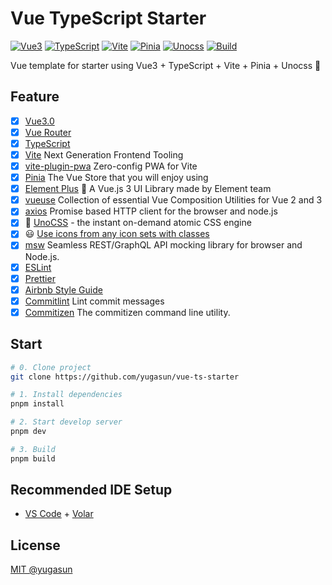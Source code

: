 # Vue TypeScript Starter

[![Vue3](https://img.shields.io/badge/Framework-Vue3-42b883)](https://vuejs.org/)
[![TypeScript](https://img.shields.io/badge/Language-TypeScript-blue)](https://www.typescriptlang.org/)
[![Vite](https://img.shields.io/badge/Develop-Vite-747bff)](https://vitejs.dev)
[![Pinia](https://img.shields.io/badge/Store-Pinia-f7d336)](https://pinia.vuejs.org)
[![Unocss](https://img.shields.io/badge/CSS-Unocss-858585)](https://uno.antfu.me/)
[![Build](https://github.com/yugasun/vue-template/actions/workflows/deploy.yml/badge.svg?branch=main)](https://github.com/yugasun/vue-template/actions/workflows/deploy.yml)

Vue template for starter using Vue3 + TypeScript + Vite + Pinia + Unocss 🚀

## Feature

-   [x] [Vue3.0](https://vuejs.org/)
-   [x] [Vue Router](https://github.com/vuejs/router)
-   [x] [TypeScript](https://www.typescriptlang.org/)
-   [x] [Vite](https://vitejs.dev/) Next Generation Frontend Tooling
-   [x] [vite-plugin-pwa](https://github.com/antfu/vite-plugin-pwa) Zero-config PWA for Vite
-   [x] [Pinia](https://pinia.vuejs.org/) The Vue Store that you will enjoy using
-   [x] [Element Plus](https://github.com/element-plus/element-plus) 🎉 A Vue.js 3 UI Library made by Element team
-   [x] [vueuse](https://github.com/vueuse/vueuse) Collection of essential Vue Composition Utilities for Vue 2 and 3
-   [x] [axios](https://github.com/axios/axios) Promise based HTTP client for the browser and node.js
-   [x] 🎨 [UnoCSS](https://github.com/antfu/unocss) - the instant on-demand atomic CSS engine
-   [x] 😃 [Use icons from any icon sets with classes](https://github.com/antfu/unocss/tree/main/packages/preset-icons)
-   [x] [msw](https://mswjs.io/docs/) Seamless REST/GraphQL API mocking library for browser and Node.js.
-   [x] [ESLint](https://eslint.org/)
-   [x] [Prettier](https://prettier.io/)
-   [x] [Airbnb Style Guide](https://github.com/airbnb/javascript)
-   [x] [Commitlint](https://github.com/conventional-changelog/commitlint) Lint commit messages
-   [x] [Commitizen](https://github.com/commitizen/cz-cli) The commitizen command line utility.

## Start

```bash
# 0. Clone project
git clone https://github.com/yugasun/vue-ts-starter

# 1. Install dependencies
pnpm install

# 2. Start develop server
pnpm dev

# 3. Build
pnpm build
```

## Recommended IDE Setup

-   [VS Code](https://code.visualstudio.com/) + [Volar](https://marketplace.visualstudio.com/items?itemName=Vue.volar)

## License

[MIT @yugasun](./LICENSE)
